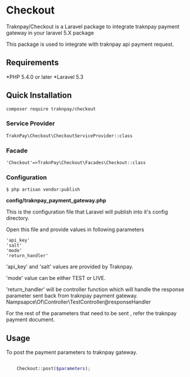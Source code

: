 # Checkout
Traknpay/Checkout is a Laravel package to integrate traknpay payment gateway in your laravel 5.X package

This package is used to integrate with traknpay api payment request.

## Requirements ##
 *PHP 5.4.0 or later
 *Laravel 5.3
 
## Quick Installation ##

    composer require traknpay/checkout

### Service Provider ###
    TraknPay\Checkout\CheckoutServiceProvider::class

### Facade ###
    'Checkout'=>TraknPay\Checkout\Facades\Checkout::class

### Configuration ###

    $ php artisan vendor:publish

**config/traknpay_payment_gateway.php**

This is the configuration file that Laravel will publish into it's config directory.

Open this file and provide values in following parameters

    'api_key'
    'salt'
    'mode'
    'return_handler'

'api_key' and 'salt' values are provided by Traknpay.

'mode' value can be either TEST or LIVE.

'return_handler' will be controller function which will handle the 
response parameter sent back from traknpay payment gateway. Nampsapce\Of\Controller\TestController@responseHandler

For the rest of the parameters that need to be sent , refer the traknpay payment document.


## Usage  ##
To post the payment parameters to traknpay gateway.

```php
   
    Checkout::post($parameters);

```